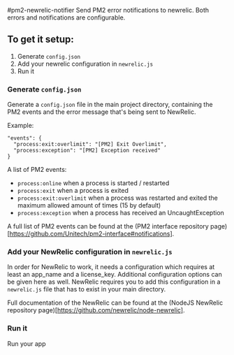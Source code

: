 #pm2-newrelic-notifier
Send PM2 error notifications to newrelic. Both errors and notifications are configurable.

## To get it setup:
1. Generate `config.json`
2. Add your newrelic configuration in `newrelic.js`
3. Run it

### Generate `config.json`
Generate a `config.json` file in the main project directory, containing the PM2 events and the error message that's being sent to NewRelic.

Example:
```
"events": {
  "process:exit:overlimit": "[PM2] Exit Overlimit",
  "process:exception": "[PM2] Exception received"
}
```

A list of PM2 events:
- `process:online` when a process is started / restarted
- `process:exit` when a process is exited
- `process:exit:overlimit` when a process was restarted and exited the maximum allowed amount of times (15 by default)
- `process:exception` when a process has received an UncaughtException

A full list of PM2 events can be found at the (PM2 interface repository page)[https://github.com/Unitech/pm2-interface#notifications].

### Add your NewRelic configuration in `newrelic.js`
In order for NewRelic to work, it needs a configuration which requires at least an app_name and a license_key. Additional configuration options can be given here as well. NewRelic requires you to add this configuration in a `newrelic.js` file that has to exist in your main directory.

Full documentation of the NewRelic can be found at the (NodeJS NewRelic repository page)[https://github.com/newrelic/node-newrelic].

### Run it
Run your app
